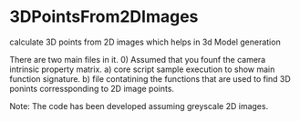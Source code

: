 # 3DPointsFrom2DImages
calculate 3D points from 2D images which helps in 3d Model generation


There are two main files in it.
0) Assumed that you founf the camera intrinsic property matrix.
a) core script sample execution to show main function signature.
b) file contatining the functions that are used to find 3D ponints corressponding to 2D image points.


Note: The code has been developed assuming greyscale 2D images.
